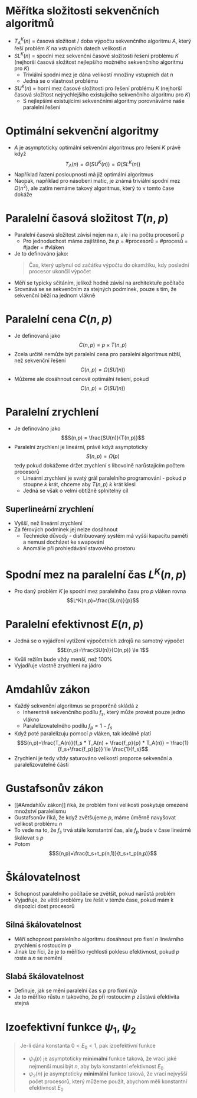 # Měřítka složitosti sekvenčních algoritmů

- $T^{K}_{A}(n)$ = časová složitost / doba výpočtu sekvenčního algoritmu $A$, který řeší problém $K$ na vstupních datech velikosti $n$
- $SL^K(n)$ = spodní mez sekvenční časové složitosti řešení problému $K$ (nejhorší časová složitost nejlepšího možného sekvenčního algoritmu pro $K$)
	- Triviální spodní mez je dána velikostí množiny vstupních dat $n$
	- Jedná se o vlastnost problému
- $SU^K(n)$ = horní mez časové složitosti pro řešení problému $K$ (nejhorší časová složitost nejrychlejšího existujícího sekvenčního algoritmu pro $K$)
	- S nejlepšími existujícími sekvenčními algoritmy porovnáváme naše paralelní řešení

# Optimální sekvenční algoritmy

* $A$ je asymptoticky optimální sekvenční algoritmus pro řešení $K$ právě když $$T_A(n) = \Theta(SU^K(n)) = \Theta(SL^K(n))$$
* Například řazení posloupnosti má již optimální algoritmus
* Naopak, například pro násobení matic, je známá triviální spodní mez $\Omega(n^2)$, ale zatím nemáme takový algoritmus, který to v tomto čase dokáže

# Paralelní časová složitost $T(n,p)$

* Paralelní časová složitost závisí nejen na $n$, ale i na počtu procesorů $p$
	* Pro jednoduchost máme zajištěno, že $p$  = \#procesorů = \#procesů = \#jader = \#vláken
* Je to definováno jako:
	>Čas, který uplynul od začátku výpočtu do okamžiku, kdy poslední procesor ukončil výpočet
* Měří se typicky sčítáním, jelikož hodně závisí na architektuře počítače
* Srovnává se se sekvenčním za stejných podmínek, pouze s tím, že sekvenční běží na jednom vlákně

# Paralelní cena $C(n, p)$ 

* Je definovaná jako $$C(n,p) = p \times T(n,p)$$
* Zcela určitě nemůže být paralelní cena pro paralelní algoritmus nižší, než sekvenční řešení $$C(n,p) = \Omega(SU(n))$$
* Můžeme ale dosáhnout cenově optimální řešení, pokud $$C(n,p) = O(SU(n))$$
# Paralelní zrychlení

* Je definováno jako $$S(n,p) = \frac{SU(n)}{T(n,p)}$$
* Paralelní zrychlení je lineární, právě když asymptoticky $$S(n,p) = \Omega(p)$$tedy pokud dokážeme držet zrychlení s libovolně narůstajícím počtem procesorů
	* Lineární zrychlení je svatý grál paralelního programování - pokud $p$ stoupne $k$ krát, chceme aby $T(n,p)$ $k$ krát klesl
	* Jedná se však o velmi obtížně splnitelný cíl

## Superlineární zrychlení

* Vyšší, než lineární zrychlení
* Za férových podmínek jej nelze dosáhnout
	* Technické důvody - distribuovaný systém má vyšší kapacitu paměti a nemusí docházet ke swapování
	* Anomálie při prohledávání stavového prostoru

# Spodní mez na paralelní čas $L^K(n,p)$

* Pro daný problém $K$ je spodní mez paralelního času pro $p$ vláken rovna $$L^K(n,p)=\frac{SL(n)}{p}$$

# Paralelní efektivnost $E(n,p)$

* Jedná se o vyjádření vytížení výpočetních zdrojů na samotný výpočet $$E(n,p)=\frac{SU(n)}{C(n,p)} \le 1$$
* Kvůli režiím bude vždy menší, než 100%
* Vyjadřuje vlastně zrychlení na jádro

# Amdahlův zákon

* Každý sekvenční algoritmus se proporčně skládá z
	* Inherentně sekvenčního podílu $f_s$, který může provést pouze jedno vlákno
	* Paralelizovatelného podílu $f_p=1-f_s$ 
* Když poté paralelizuju pomocí $p$ vláken, tak ideálně platí $$S(n,p)=\frac{T_A(n)}{f_s * T_A(n) + \frac{f_p}{p} * T_A(n)} = \frac{1}{f_s+\frac{f_p}{p}} \le \frac{1}{f_s}$$
* Zrychlení je tedy vždy saturováno velikostí proporce sekvenční a paralelizovatelné části

# Gustafsonův zákon

* [[#Amdahlův zákon]] říká, že problém fixní velikosti poskytuje omezené množství paralelismu 
* Gustafsonův říká, že když zvětšujeme $p$, máme úměrně navyšovat velikost problému $n$
* To vede na to, že $f_s$ trvá stále konstantní čas, ale $f_p$ bude v čase lineárně škálovat s $p$
* Potom $$S(n,p)=\frac{t_s+t_p(n,1)}{t_s+t_p(n,p)}$$

# Škálovatelnost

* Schopnost paralelního počítače se zvětšit, pokud narůstá problém
* Vyjadřuje, že větší problémy lze řešit v témže čase, pokud mám k dispozici dost procesorů

## Silná škálovatelnost
* Měří schopnost paralelního algoritmu dosáhnout pro fixní $n$ lineárního zrychlení s rostoucím $p$
* Jinak lze říci, že je to měřítko rychlosti poklesu efektivnost, pokud $p$ roste a $n$ se nemění

## Slabá škálovatelnost
* Definuje, jak se mění paralelní čas s $p$ pro fixní $n / p$ 
* Je to měřítko růstu $n$ takového, že při rostoucím $p$ zůstává efektivita stejná

# Izoefektivní funkce $\psi_1, \psi_2$ 

> Je-li dána konstanta $0 < E_0 < 1$, pak izoefektivní funkce
> 	- $\psi_1(p)$ je asymptoticky **minimální** funkce taková, že vrací jaké nejmenší musí být $n$, aby byla konstantní efektivnost $E_0$ 
> 	- $\psi_2(n)$ je asymptoticky **minimální** funkce taková, že vrací nejvyšší počet procesorů, který můžeme použít, abychom měli konstantní efektivnost $E_0$
 

